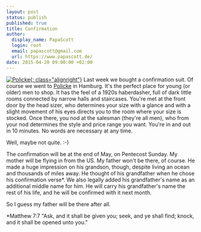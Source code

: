 ```yaml
---
layout: post
status: publish
published: true
title: Confirmation
author:
  display_name: PapaScott
  login: root
  email: papascott@gmail.com
  url: https://www.papascott.de/
date: 2015-04-20 09:00:00 +02:00
---
```


[![Policke](/assets/policke-200415.jpg){: class="alignright"}](http://policke1.p2-men.de/)
Last week we bought a confirmation suit. Of course we went to [Policke](http://policke1.p2-men.de/) in Hamburg. It's the perfect place for young (or older) men to shop. It has the feel of a 1920s haberdasher, full of dark little rooms connected by narrow halls and staircases. You're met at the front door by the head sizer, who determines your size with a glance and with a slight movement of his eyes directs you to the room where your size is stocked. Once there, you nod at the salesman (they're all men), who from your nod determines the style and price range you want. You're in and out in 10 minutes. No words are necessary at any time.

Well, maybe not quite. :-)

The confirmation will be at the end of May, on Pentecost Sunday. My mother will be flying in from the US. My father won't be there, of course. He made a huge impression on his grandson, though, despite living an ocean and thousands of miles away. He thought of his grandfather when he chose his confirmation verse\*. We also legally added his grandfather's name as an additional middle name for him. He will carry his grandfather's name the rest of his life, and he will be confirmed with it next month.

So I guess my father will be there after all.

\*Matthew 7:7 "Ask, and it shall be given you; seek, and ye shall find; knock, and it shall be opened unto you."
